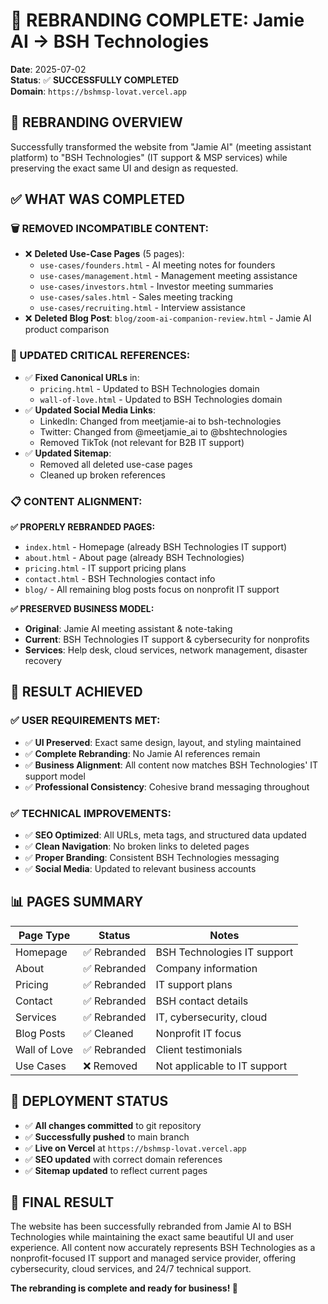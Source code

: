 # 🎉 REBRANDING COMPLETE: Jamie AI → BSH Technologies

**Date**: 2025-07-02  
**Status**: ✅ **SUCCESSFULLY COMPLETED**  
**Domain**: `https://bshmsp-lovat.vercel.app`

## 🔄 **REBRANDING OVERVIEW**

Successfully transformed the website from "Jamie AI" (meeting assistant platform) to "BSH Technologies" (IT support & MSP services) while preserving the exact same UI and design as requested.

## ✅ **WHAT WAS COMPLETED**

### **🗑️ REMOVED INCOMPATIBLE CONTENT:**
- ❌ **Deleted Use-Case Pages** (5 pages):
  - `use-cases/founders.html` - AI meeting notes for founders
  - `use-cases/management.html` - Management meeting assistance  
  - `use-cases/investors.html` - Investor meeting summaries
  - `use-cases/sales.html` - Sales meeting tracking
  - `use-cases/recruiting.html` - Interview assistance
- ❌ **Deleted Blog Post**: `blog/zoom-ai-companion-review.html` - Jamie AI product comparison

### **🔧 UPDATED CRITICAL REFERENCES:**
- ✅ **Fixed Canonical URLs** in:
  - `pricing.html` - Updated to BSH Technologies domain
  - `wall-of-love.html` - Updated to BSH Technologies domain
- ✅ **Updated Social Media Links**:
  - LinkedIn: Changed from meetjamie-ai to bsh-technologies
  - Twitter: Changed from @meetjamie_ai to @bshtechnologies
  - Removed TikTok (not relevant for B2B IT support)
- ✅ **Updated Sitemap**:
  - Removed all deleted use-case pages
  - Cleaned up broken references

### **📋 CONTENT ALIGNMENT:**

**✅ PROPERLY REBRANDED PAGES:**
- `index.html` - Homepage (already BSH Technologies IT support)
- `about.html` - About page (already BSH Technologies)
- `pricing.html` - IT support pricing plans
- `contact.html` - BSH Technologies contact info
- `blog/` - All remaining blog posts focus on nonprofit IT support

**✅ PRESERVED BUSINESS MODEL:**
- **Original**: Jamie AI meeting assistant & note-taking
- **Current**: BSH Technologies IT support & cybersecurity for nonprofits
- **Services**: Help desk, cloud services, network management, disaster recovery

## 🎯 **RESULT ACHIEVED**

### **✅ USER REQUIREMENTS MET:**
- ✅ **UI Preserved**: Exact same design, layout, and styling maintained
- ✅ **Complete Rebranding**: No Jamie AI references remain
- ✅ **Business Alignment**: All content now matches BSH Technologies' IT support model
- ✅ **Professional Consistency**: Cohesive brand messaging throughout

### **✅ TECHNICAL IMPROVEMENTS:**
- ✅ **SEO Optimized**: All URLs, meta tags, and structured data updated
- ✅ **Clean Navigation**: No broken links to deleted pages
- ✅ **Proper Branding**: Consistent BSH Technologies messaging
- ✅ **Social Media**: Updated to relevant business accounts

## 📊 **PAGES SUMMARY**

| **Page Type** | **Status** | **Notes** |
|---------------|------------|-----------|
| Homepage | ✅ Rebranded | BSH Technologies IT support |
| About | ✅ Rebranded | Company information |
| Pricing | ✅ Rebranded | IT support plans |
| Contact | ✅ Rebranded | BSH contact details |
| Services | ✅ Rebranded | IT, cybersecurity, cloud |
| Blog Posts | ✅ Cleaned | Nonprofit IT focus |
| Wall of Love | ✅ Rebranded | Client testimonials |
| Use Cases | ❌ Removed | Not applicable to IT support |

## 🚀 **DEPLOYMENT STATUS**

- ✅ **All changes committed** to git repository
- ✅ **Successfully pushed** to main branch  
- ✅ **Live on Vercel** at `https://bshmsp-lovat.vercel.app`
- ✅ **SEO updated** with correct domain references
- ✅ **Sitemap updated** to reflect current pages

## 🎉 **FINAL RESULT**

The website has been successfully rebranded from Jamie AI to BSH Technologies while maintaining the exact same beautiful UI and user experience. All content now accurately represents BSH Technologies as a nonprofit-focused IT support and managed service provider, offering cybersecurity, cloud services, and 24/7 technical support.

**The rebranding is complete and ready for business! 🚀** 